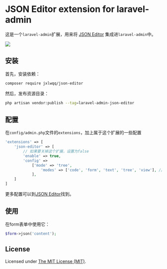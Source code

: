 # JSON Editor extension for laravel-admin

这是一个`laravel-admin`扩展，用来将 [JSON Editor](https://github.com/josdejong/jsoneditor) 集成进`laravel-admin`中。

<img src="https://user-images.githubusercontent.com/2421068/45437866-4d478200-b6e8-11e8-930b-7665ad407096.png">

## 安装

首先，安装依赖：
```bash
composer require jxlwqq/json-editor
```

然后，发布资源目录：
```bash
php artisan vendor:publish --tag=laravel-admin-json-editor
```

## 配置

在`config/admin.php`文件的`extensions`，加上属于这个扩展的一些配置
```php
'extensions' => [
    'json-editor' => [
        // 如果要关掉这个扩展，设置为false
        'enable' => true,
        'config' =>
            ['mode' => 'tree',
                'modes' => ['code', 'form', 'text', 'tree', 'view'], // allowed modes
            ],
    ]
]
```

更多配置可以到[JSON Editor](https://github.com/josdejong/jsoneditor)找到。

## 使用

在form表单中使用它：
```php
$form->json('content');
```


## License

Licensed under [The MIT License (MIT)](LICENSE).
